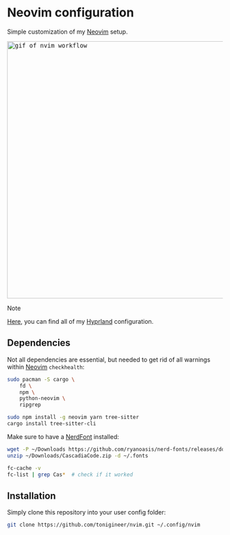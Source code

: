 # Neovim configuration

Simple customization of my [Neovim](https://github.com/neovim) setup.

<kbd><img alt="gif of nvim workflow" src="./assets/preview.gif" style="width: 600px;"/></kbd>

> [!NOTE]
> [Here](https://github.com/tonigineer/.dotfiles), you can find all of my [Hyprland](https://hyprland.org/) configuration.

## Dependencies

Not all dependencies are essential, but needed to get rid of all warnings within [Neovim](https://github.com/neovim) `checkhealth`:

```sh
sudo pacman -S cargo \
    fd \
    npm \
    python-neovim \
    ripgrep

sudo npm install -g neovim yarn tree-sitter
cargo install tree-sitter-cli
```

Make sure to have a [NerdFont](https://www.nerdfonts.com/font-downloads) installed:

```sh
wget -P ~/Downloads https://github.com/ryanoasis/nerd-fonts/releases/download/v3.0.2/CascadiaCode.zip
unzip ~/Downloads/CascadiaCode.zip -d ~/.fonts

fc-cache -v
fc-list | grep Cas*  # check if it worked
```

## Installation

Simply clone this repository into your user config folder:

```sh
git clone https://github.com/tonigineer/nvim.git ~/.config/nvim
```
